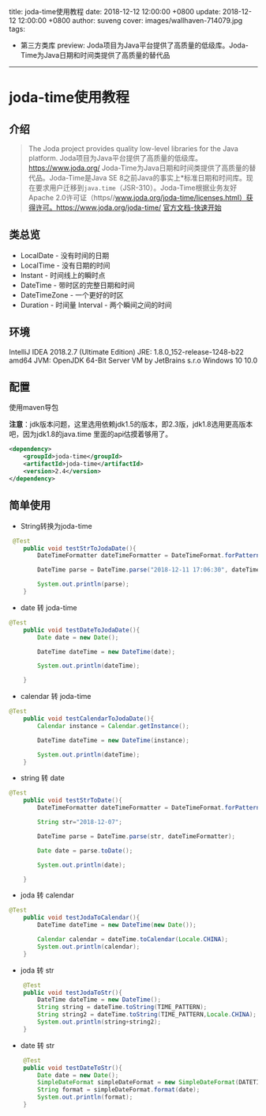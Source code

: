 title: joda-time使用教程
date: 2018-12-12 12:00:00 +0800
update: 2018-12-12 12:00:00 +0800
author: suveng
cover: images/wallhaven-714079.jpg
tags:

  - 第三方类库
preview:  Joda项目为Java平台提供了高质量的低级库。Joda-Time为Java日期和时间类提供了高质量的替代品

---

#  joda-time使用教程

## 介绍

> The Joda project provides quality low-level libraries for the Java platform.
> Joda项目为Java平台提供了高质量的低级库。https://www.joda.org/
> Joda-Time为Java日期和时间类提供了高质量的替代品。Joda-Time是Java SE 8之前Java的事实上*标准日期和时间库。现在要求用户迁移到`java.time`（JSR-310）。Joda-Time根据业务友好Apache 2.0许可证（https//www.joda.org/joda-time/licenses.html）获得许可。https://www.joda.org/joda-time/
> [官方文档-快速开始](https://www.joda.org/joda-time/quickstart.html)

## 类总览

* LocalDate  - 没有时间的日期
* LocalTime  - 没有日期的时间
* Instant - 时间线上的瞬时点
* DateTime  - 带时区的完整日期和时间
* DateTimeZone  - 一个更好的时区
* Duration  - 时间量
  Interval - 两个瞬间之间的时间

## 环境

IntelliJ IDEA 2018.2.7 (Ultimate Edition)
JRE: 1.8.0_152-release-1248-b22 amd64
JVM: OpenJDK 64-Bit Server VM by JetBrains s.r.o
Windows 10 10.0

## 配置

使用maven导包

**注意**：jdk版本问题，这里选用依赖jdk1.5的版本，即2.3版，jdk1.8选用更高版本吧，因为jdk1.8的java.time 里面的api估摸着够用了。

```xml
<dependency>
    <groupId>joda-time</groupId>
    <artifactId>joda-time</artifactId>
    <version>2.4</version>
</dependency>
```

## 简单使用

* String转换为joda-time

```java
 @Test
    public void testStrToJodaDate(){
        DateTimeFormatter dateTimeFormatter = DateTimeFormat.forPattern(DATETIME_PATTERN);

        DateTime parse = DateTime.parse("2018-12-11 17:06:30", dateTimeFormatter);

        System.out.println(parse);
    }
```

* date 转 joda-time

```java
@Test
    public void testDateToJodaDate(){
        Date date = new Date();

        DateTime dateTime = new DateTime(date);

        System.out.println(dateTime);

    }
```

* calendar 转 joda-time

```java
@Test
    public void testCalendarToJodaDate(){
        Calendar instance = Calendar.getInstance();

        DateTime dateTime = new DateTime(instance);

        System.out.println(dateTime);
    }
```

* string 转 date

```java
@Test
    public void testStrToDate(){
        DateTimeFormatter dateTimeFormatter = DateTimeFormat.forPattern(DATE_PATTERN);

        String str="2018-12-07";

        DateTime parse = DateTime.parse(str, dateTimeFormatter);

        Date date = parse.toDate();

        System.out.println(date);

    }
```

* joda 转 calendar

```java
@Test
    public void testJodaToCalendar(){
        DateTime dateTime = new DateTime(new Date());

        Calendar calendar = dateTime.toCalendar(Locale.CHINA);
        System.out.println(calendar);
    }
```

* joda 转 str

```java
    @Test
    public void testJodaToStr(){
        DateTime dateTime = new DateTime();
        String string = dateTime.toString(TIME_PATTERN);
        String string2 = dateTime.toString(TIME_PATTERN,Locale.CHINA);
        System.out.println(string+string2);
    }
```

* date 转 str

```java
    @Test
    public void testDateToStr(){
        Date date = new Date();
        SimpleDateFormat simpleDateFormat = new SimpleDateFormat(DATETIME_PATTERN);
        String format = simpleDateFormat.format(date);
        System.out.println(format);
    }
```